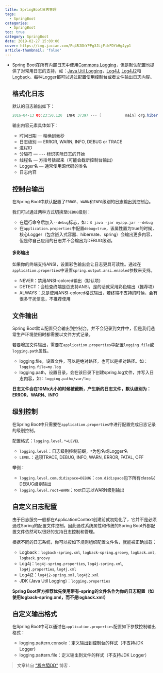 ```yaml
---
title: SpringBoot日志管理
tags:
  - SpringBoot
categories:
  - SpringBoot
toc: true
category: SpringBoot
date: 2019-02-27 15:00:00
cover: https://img.jacian.com/Fq4RJGhYPPg3JLjFikPDYbHg4yp1
article-thumbnail: 'false'
---
```


* Spring Boot在所有内部日志中使用[Commons Logging](http://commons.apache.org/proper/commons-logging/)，但是默认配置也提供了对常用日志的支持，如：[Java Util Logging](http://docs.oracle.com/javase/7/docs/api/java/util/logging/package-summary.html)，[Log4J](http://logging.apache.org/log4j/), [Log4J2](http://logging.apache.org/log4j/)和[Logback](http://logback.qos.ch/)。每种Logger都可以通过配置使用控制台或者文件输出日志内容。<!-- more -->

  ## 格式化日志

  默认的日志输出如下：

  ```Java
  2016-04-13 08:23:50.120  INFO 37397 --- [           main] org.hibernate.Version                    : HHH000412: Hibernate Core {4.3.11.Final}
  ```

  输出内容元素具体如下：

  - 时间日期 — 精确到毫秒
  - 日志级别 — ERROR, WARN, INFO, DEBUG or TRACE
  - 进程ID
  - 分隔符 — `---` 标识实际日志的开始
  - 线程名 — 方括号括起来（可能会截断控制台输出）
  - Logger名 — 通常使用源代码的类名
  - 日志内容

  ## 控制台输出

  在Spring Boot中默认配置了`ERROR`、`WARN`和`INFO`级别的日志输出到控制台。

  我们可以通过两种方式切换至`DEBUG`级别：

  - 在运行命令后加入`--debug`标志，如：`$ java -jar myapp.jar --debug`
  - 在`application.properties`中配置`debug=true`，该属性置为true的时候，核心Logger（包含嵌入式容器、hibernate、spring）会输出更多内容，但是你自己应用的日志并不会输出为DEBUG级别。

  #### 多彩输出

  如果你的终端支持ANSI，设置彩色输出会让日志更具可读性。通过在`application.properties`中设置`spring.output.ansi.enabled`参数来支持。

  - NEVER：禁用ANSI-colored输出（默认项）
  - DETECT：会检查终端是否支持ANSI，是的话就采用彩色输出（推荐项）
  - ALWAYS：总是使用ANSI-colored格式输出，若终端不支持的时候，会有很多干扰信息，不推荐使用

  ## 文件输出

  Spring Boot默认配置只会输出到控制台，并不会记录到文件中，但是我们通常生产环境使用时都需要以文件方式记录。

  若要增加文件输出，需要在`application.properties`中配置`logging.file`或`logging.path`属性。

  - logging.file，设置文件，可以是绝对路径，也可以是相对路径。如：`logging.file=my.log`
  - logging.path，设置目录，会在该目录下创建spring.log文件，并写入日志内容，如：`logging.path=/var/log`

  **日志文件会在10Mb大小的时候被截断，产生新的日志文件，默认级别为：ERROR、WARN、INFO**

  ## 级别控制

  在Spring Boot中只需要在`application.properties`中进行配置完成日志记录的级别控制。

  配置格式：`logging.level.*=LEVEL`

  - `logging.level`：日志级别控制前缀，`*`为包名或Logger名
  - `LEVEL`：选项TRACE, DEBUG, INFO, WARN, ERROR, FATAL, OFF

  举例：

  - `logging.level.com.didispace=DEBUG`：`com.didispace`包下所有class以DEBUG级别输出
  - `logging.level.root=WARN`：root日志以WARN级别输出

  ## 自定义日志配置

  由于日志服务一般都在ApplicationContext创建前就初始化了，它并不是必须通过Spring的配置文件控制。因此通过系统属性和传统的Spring Boot外部配置文件依然可以很好的支持日志控制和管理。

  根据不同的日志系统，你可以按如下规则组织配置文件名，就能被正确加载：

  - Logback：`logback-spring.xml`, `logback-spring.groovy`, `logback.xml`, `logback.groovy`
  - Log4j：`log4j-spring.properties`, `log4j-spring.xml`, `log4j.properties`, `log4j.xml`
  - Log4j2：`log4j2-spring.xml`, `log4j2.xml`
  - JDK (Java Util Logging)：`logging.properties`

  **Spring Boot官方推荐优先使用带有-spring的文件名作为你的日志配置（如使用logback-spring.xml，而不是logback.xml）**

  ## 自定义输出格式

  在Spring Boot中可以通过在`application.properties`配置如下参数控制输出格式：

  - logging.pattern.console：定义输出到控制台的样式（不支持JDK Logger）
  - logging.pattern.file：定义输出到文件的样式（不支持JDK Logger）



> 文章转自 ["程序猿DD"](http://blog.didispace.com/) 博客 .